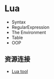 # Lua

- Syntax
- RegularExpression
- The Environment
- Table
- OOP

## 资源连接

- [Lua tool](https://lua-toolbox.com/)
